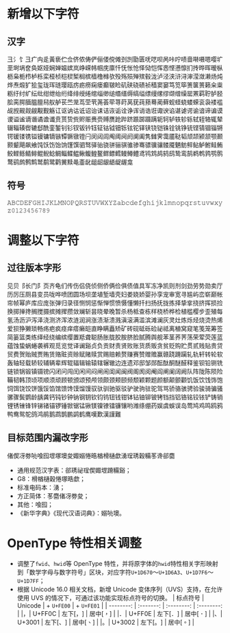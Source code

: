 # 新增以下字符 
## 汉字 
彐氵饣⼹疒禸辵黃亵伫佥侪侬俦俨俪偻傥傩刭剀勖匮呒呓呗呙咔咛啧啬啭嗫嗯嘤圹垩埘埚奁奂妪娅娴婵媪嫔岚峥嵘帏帼庑廪忏怃怅怆怿恸恺恽悫悭懑懔扪抟晔晖暧枞枥枭栀栉栌栎栾桠桢桤棂椠榈槟樯橹橼欤殁殇殒殚殡毂泷泸泾浃浒浔渖滢潋濑炀炖烨焘煅犷狯玺珑珲琏璎瓯疠疬痨痫瘘癫皲睑矶硖硗碛祯穑窦窭笃笕筚箦箧篑籁籴粜粝纡纣纩纭纰绀绁绐绗绛绯绶绻绾缁缈缒缗缙缛缟缢缥缦缧缪缬缯缲罂罴羁聍胪胫脍脔腭腼腽膻舄舣舻苌苎茏茑茔茕荛荟荦荨莳莴莸莼蓣蓦蔺藓蚬蛏蛲蝼蝾衮袅褛褴觇觊觋觌觎觏觐觞讧讴讷诂诋诏诒诔诘诙诟诠诤诨诮诰诳诹谀谄谌谑谔谕谙谛谝谟谡谥谧谪谮谲谵谶贲贳贽赀赆赈赉赍赙赝跄跸跻踬踯蹑蹒轭轲轳轶轸轹轼轾辂辄辇辍辎辏辔辘郄酰銮錾钊钐钗钣钤钰钲钴钺钿铄铉铊铎铗铙铠铢铨铫铮铳铿锖锢锱锵锷锾镂镌镒镘镛镝镞镡镢镦镫闩闵闼闾阄阈阋阏阒阖隽雠霁霭靥鞑韬颃颉颍颔颚颞颢颦飓飙飨饨饫饬饴饷馑馔驷驽驿骀骁骈骊骐骓骖骞骠骥骧髅魇魉鲂鲆鲇鲈鲋鲑鲔鲛鲣鲧鲭鲱鲲鲵鲶鲷鲻鲽鳁鳅鳆鳇鳌鳏鳔鳕鳗鳟鳢鸢鸨鸩鸪鸫鸱鸷鸾鹄鹈鹎鹑鹗鹘鹜鹞鹧鹩鹪鹫鹬鹭鹳黉黩黾齑龀龃龆龈龉龊龌龛

## 符号
𝙰𝙱𝙲𝙳𝙴𝙵𝙶𝙷𝙸𝙹𝙺𝙻𝙼𝙽𝙾𝙿𝚀𝚁𝚂𝚃𝚄𝚅𝚆𝚇𝚈𝚉𝚊𝚋𝚌𝚍𝚎𝚏𝚐𝚑𝚒𝚓𝚔𝚕𝚖𝚗𝚘𝚙𝚚𝚛𝚜𝚝𝚞𝚟𝚠𝚡𝚢𝚣𝟶𝟷𝟸𝟹𝟺𝟻𝟼𝟽𝟾𝟿

# 调整以下字符 
## 过往版本字形 
见贝⻏长门阝页齐龟们传伤侣侥侦侧侨俩俭俱债值具军冻净凯则剂剑劲劳势勋卖厅历厉压厕县变员咙哗喷团圆场坝垄埴堑墙壳妇娄娆娇婴孙孪宠审宽寻尴屿峦崭巅帐帘帧幂庐库应庞张弹归录径恻悯惩惭惮惯愤慑懂懒扦扫扬抚拢拣择挚挛挠挤挥损捡换掷掸搀搁搅摄摈摊撵攒敛斓斩昙晓晕晚暂杀杨柢查栋样桡桥桦检植槛樱步歪殖每氢汤沥沪泻泽浇测济浑浓涟润涧涨渍渐溃溅滇滚满滥滨滩澜灰灵灶炼烁烃烧烫热烯爱狈狰獭琐畅疡疤疯痉痒瘩癞皑直睁瞒矗矫矿砖砚砥砾硷祕祗离稙窝窥笔笺笼筹签简篓篮类练绎经绕编缤缨置羝聋聪肠胀胧胶胺脐脸腻腾舆舰苯茎荞荠荡荣荤荧莲蓝蕴蚀蛰蜗蜷袭裤观觅览觉译谰谿贞负贡财责贤败账货质贩贪贫贬购贮贯贰贱贴贵贷贸费贺贻贼贾贿赁赂赃资赊赋赌赎赏赐赔赖赘赚赛赞赠赡赢赣跷蹐躏轧轨轩转轮软轰轴轻载轿较辅辆辈辉辊辐辑输辕辖辗辙边连遗邓邸邹郧酝酞酮醚醛释鉴钡铅铡铣链锁锅锻镇镊镑闪闭问闯闰闲间闷闸闹闺闻闽阀阁阂阅阉阎阐阑阔阙队阵陇陈陨险鞴韧韩顶顷项顺须顽顾顿颁颂预颅领颇颈颊颐频颓颖颗题颜额颠颤颧饥饭饮饯饰饱饲饵饶饺饼饿馁馅馆馈馋馍馏馒驭驮驯驰驱驳驴驶驹驻驼驾骂骄骆骇骋验骏骑骗骚骡骤鬓鹦龄龋龚钙钝钞钟钠钢钥钦钧钨钮钱钳钵钻铀铆铍铐铛挡铝铬铭铰铱铲铸销锂锈锉锋锌锑锗锚锣锤锨锯锰锹镁镍镣镭镰镶哟潍绦绷药娱虞蜈误岛莺鸠鸡鸣鸥鸦鸭鸯鸳鸵鸽鸿鹃鹅鹉鹊鹏鹢鹤鹰嘆歎漢謹難

## 目标范围内漏改字形 
 偖偰冴劵喨喰囮堽塚墺夋娵嫋惓晧楢榾樋歔湧珵琇穀糒苳谗郤麕
 
 - 通用规范汉字表：郤琇祕珵偰娵堽蹐糒谿； 
 - G8：榾楢樋穀惓塚晧歔； 
 - 标准电码本：湧； 
 - 方正简体：苳麕偖冴劵夋； 
 - 其他：喰囮； 
 - 《新华字典》《现代汉语词典》：嫋喨墺。

# OpenType 特性相关调整 
- 调整了`fwid`、`hwid`等 OpenType 特性，并将原字体的`hwid`特性相关字形映射到「数学字母与数字符号」区块，对应字符`U+1D670`～`U+1D6A3`、`U+1D7F6`～`U+1D7FF`； 
- 根据 Unicode 16.0 相关文档，新增 Unicode 变体序列（UVS）支持，在允许使用 UVS 的情况下，可通过该功能实现标点符号的切换。
    | 标点符号 | Unicode | + `U+FE00` | + `U+FE01` | 
    | --------: | :-------: | :--------: | :--------: | 
    |，| U+FF0C | 左下[，︀] | 居中[，︁] |
    |．| U+FF0E | 左下[．︀] | 居中[．︁] |
    |、| U+3001 | 左下[、︀] | 居中[、︁] |
    |。| U+3002 | 左下[。︀] | 居中[。︁] |
